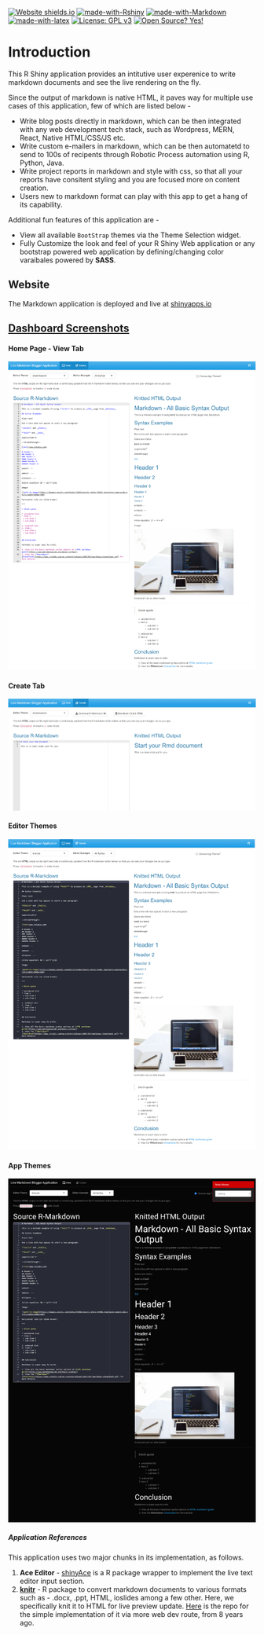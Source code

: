
<!-- README.md is generated from README.Rmd. Please edit that file -->

<!-- badges: start -->

[![Website
shields.io](https://img.shields.io/website-up-down-green-red/http/shields.io.svg)](https://mayankagrawalbond.shinyapps.io/live-knit-rmd/)
[![made-with-Rshiny](https://img.shields.io/badge/Made%20with-RShiny-blue?style=plastic&logo=r)](https://shiny.rstudio.com/)
[![made-with-Markdown](https://img.shields.io/badge/Made%20with-Markdown-1f425f.svg)](http://commonmark.org)
[![made-with-latex](https://img.shields.io/badge/Made%20with-LaTeX-1f425f.svg)](https://www.latex-project.org/)
[![License: GPL
v3](https://img.shields.io/static/v1?label=license&message=MIT&color=blue)](https://opensource.org/licenses/MIT)
[![Open Source?
Yes\!](https://badgen.net/badge/Open%20Source%20%3F/Yes%21/blue?icon=github)]()

<!-- badges: end -->

# Introduction

This R Shiny application provides an intitutive user experenice to write
markdown documents and see the live rendering on the fly.

Since the output of markdown is native HTML, it paves way for multiple
use cases of this application, few of which are listed below -

  - Write blog posts directly in markdown, which can be then integrated
    with any web development tech stack, such as Wordpress, MERN, React,
    Native HTML/CSS/JS etc.
  - Write custom e-mailers in markdown, which can be then automatetd to
    send to 100s of recipents through Robotic Process automation using
    R, Python, Java.
  - Write project reports in markdown and style with css, so that all
    your reports have consitent styling and you are focused more on
    content creation.
  - Users new to markdown format can play with this app to get a hang of
    its capability.

Additional fun features of this application are -

  - View all available `BootStrap` themes via the Theme Selection
    widget.
  - Fully Customize the look and feel of your R Shiny Web application or
    any bootstrap powered web application by defining/changing color
    varaibales powered by **SASS**.

## Website

The Markdown application is deployed and live at
[shinyapps.io](https://mayankagrawalbond.shinyapps.io/live-knit-rmd/)

## [Dashboard Screenshots](https://mayankagrawalbond.shinyapps.io/live-knit-rmd/)

#### Home Page - View Tab

[![home-page](images/ScreenShot-1.png)](https://mayankagrawalbond.shinyapps.io/live-knit-rmd/)

#### Create Tab

[![createTab](images/ScreenShot-2.png)](https://mayankagrawalbond.shinyapps.io/live-knit-rmd/)

#### Editor Themes

[![editorThemes](images/ScreenShot-3.png)](https://mayankagrawalbond.shinyapps.io/live-knit-rmd/)

#### App Themes

[![appThemes](images/ScreenShot-4.png)](https://mayankagrawalbond.shinyapps.io/live-knit-rmd/)

##### Application References

This application uses two major chunks in its implementation, as
follows.

1.  **Ace Editor** - [shinyAce](https://github.com/trestletech/shinyAce)
    is a R package wrapper to implement the live text editor input
    section.
2.  [**knitr**](https://github.com/yihui/knitr) - R package to convert
    markdown documents to various formats such as - .docx, .ppt, HTML,
    ioslides among a few other. Here, we specifically knit it to HTML
    for live preview update.
    [Here](https://github.com/yihui/knitr/tree/master/inst/shiny) is the
    repo for the simple implementation of it via more web dev route,
    from 8 years ago.
